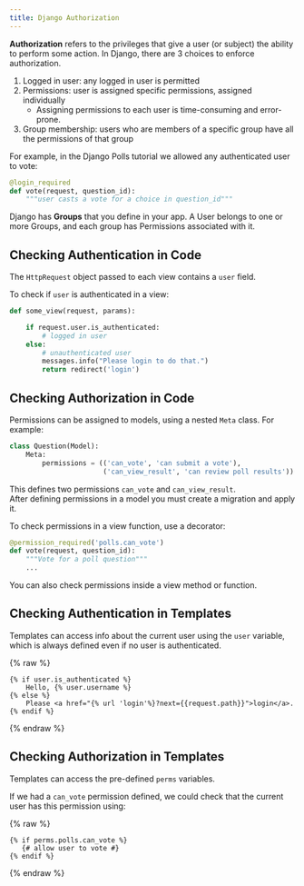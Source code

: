 ```yaml
---
title: Django Authorization 
---
```


**Authorization** refers to the privileges that give a user (or subject)
the ability to perform some action.
In Django, there are 3 choices to enforce authorization.

1. Logged in user: any logged in user is permitted 
2. Permissions: user is assigned specific permissions, assigned individually
   - Assigning permissions to each user is time-consuming and error-prone.
3. Group membership: users who are members of a specific group have all the permissions of that group

For example, in the Django Polls tutorial we allowed any
authenticated user to vote:
```python
@login_required
def vote(request, question_id):
    """user casts a vote for a choice in question_id"""
```

Django has **Groups** that you define in your app.
A User belongs to one or more Groups, and each group has Permissions 
associated with it.


## Checking Authentication in Code

The `HttpRequest` object passed to each view contains a `user` field.

To check if `user` is authenticated in a view: 
```python
def some_view(request, params):

    if request.user.is_authenticated:
        # logged in user
    else:
        # unauthenticated user
        messages.info("Please login to do that.")
        return redirect('login')
```

## Checking Authorization in Code

Permissions can be assigned to models, using a nested `Meta` class.
For example:
```python
class Question(Model):
    Meta:
        permissions = (('can_vote', 'can submit a vote'),
                       ('can_view_result', 'can review poll results'))
```
This defines two permissions `can_vote` and `can_view_result`.  
After defining permissions in a model you must create a migration and apply it.

To check permissions in a view function, use a decorator:
```python
@permission_required('polls.can_vote')
def vote(request, question_id):
    """Vote for a poll question"""
    ...
```

You can also check permissions inside a view method or function.

## Checking Authentication in Templates

Templates can access info about the current user using the `user` variable,
which is always defined even if no user is authenticated.

{% raw %}
```
{% if user.is_authenticated %}
    Hello, {% user.username %}
{% else %}
    Please <a href="{% url 'login'%}?next={{request.path}}">login</a>.
{% endif %}
```
{% endraw %}

## Checking Authorization in Templates

Templates can access the pre-defined `perms` variables.

If we had a `can_vote` permission defined, we could check that the
current user has this permission using:

{% raw %}
```
{% if perms.polls.can_vote %}
   {# allow user to vote #}
{% endif %}
```
{% endraw %}
